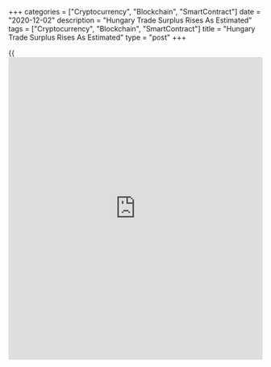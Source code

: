 +++
categories = ["Cryptocurrency", "Blockchain", "SmartContract"]
date = "2020-12-02"
description = "Hungary Trade Surplus Rises As Estimated"
tags = ["Cryptocurrency", "Blockchain", "SmartContract"]
title = "Hungary Trade Surplus Rises As Estimated"
type = "post"
+++

{{<iframe id="large-banner" src="https://www.bounty.group/#slide=7.0" width="100%" height="600" scrolling="no" style="border: 0px solid rgb(216, 221, 230); border-radius: 3px;">}}

Hungary's trade surplus increased in September as initially estimated,
latest data from the Hungarian Central Statistical Office showed on
Wednesday.

The trade surplus increased to EUR 1.140 billion in September from EUR
476.6 million in the same month last year. In the initial estimate,
trade surplus was EUR 1.141 billion.

In August, trade surplus was EUR 272 million.

Exports rose 6.1 percent year-on-year in September versus a 4.6 percent
increase in the initial estimate.

Imports decreased 0.8 percent annually in September. According to the
initial estimate, imports fell 2.4 percent.

Compared to August, the seasonally and working-day-adjusted volume of
exports grew 2.6 percent and that of imports rose 3.0 percent in
September.

For comments and feedback [contact](https://www.playgroundfx.com/contact/): editorial@rtt[news](https://www.letsplayfx.com/blog/forex-news-website/).com

[Economic News][1]

 **What parts of the world are seeing the best (and worst) economic
performances lately? Click[here][2] to check out our [Econ Scorecard][2]
and find out! See up-to-the-moment [ranking](https://www.playgroundfx.com/blog/crypto-exchange-ranking/)s for the best and worst
performers in [GDP][3], [unemployment rate][4], [inflation][2] and much
more.**

   1. www.rtt[news](https://www.letsplayfx.com/blog/forex-news-website/).com/Content/EconomicNews.aspx
   2. www.rtt[news](https://www.letsplayfx.com/blog/forex-news-website/).com/economic-scorecard/world-rank/CPI/highest-performance.aspx
   3. www.rtt[news](https://www.letsplayfx.com/blog/forex-news-website/).com/economic-scorecard/world-rank/GDP/highest-performance.aspx
   4. www.rtt[news](https://www.letsplayfx.com/blog/forex-news-website/).com/economic-scorecard/world-rank/unemployment-rate/lowest-performance.aspx